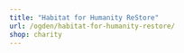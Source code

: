 ```yaml
---
title: "Habitat for Humanity ReStore"
url: /ogden/habitat-for-humanity-restore/
shop: charity
---
```

